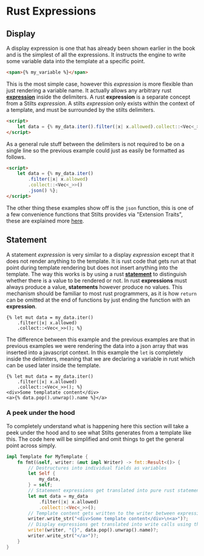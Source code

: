# Rust Expressions

## Display

A display expression is one that has already been shown earlier in the book and is the
simplest of all the expressions. It instructs the engine to write some variable data into
the template at a specific point.

```html
<span>{% my_variable %}</span>
```

This is the most simple case, however this *expression* is more flexible than just rendering
a variable name. It actually allows any arbitrary rust [**expression**](https://doc.rust-lang.org/reference/expressions.html) 
inside the delimiters. A rust **expression** is a separate concept from a Stilts *expression*.
A stilts *expression* only exists within the context of a template, and must be surrounded by the stilts delimiters.

```html
<script>
    let data = {% my_data.iter().filter(|x| x.allowed).collect::<Vec<_>>().json() %};
</script>
```

As a general rule stuff between the delimiters is not required to be on a single line so the
previous example could just as easily be formatted as follows.

```html
<script>
    let data = {% my_data.iter()
        .filter(|x| x.allowed)
        .collect::<Vec<_>>()
        .json() %};
</script>
```

The other thing these examples show off is the `json` function, this is one of a few convenience
functions that Stilts provides via "Extension Traits", these are explained more [here](./extension_traits.md).

## Statement

A statement *expression* is very similar to a display *expression* except that it does not
render anything to the template. It is rust code that gets run at that point during template
rendering but does not insert anything into the template. The way this works is by using
a rust [**statement**](https://doc.rust-lang.org/reference/statements.html) to distinguish whether
there is a value to be rendered or not.
In rust **expressions** must always produce a value, **statements** however produce no values.
This mechanism should be familiar to most rust programmers, as it is how `return` can be omitted
at the end of functions by just ending the function with an **expression**.

```stilts,nonum
{% let mut data = my_data.iter()
    .filter(|x| x.allowed)
    .collect::<Vec<_>>(); %}
```

The difference between this example and the previous examples are that in previous examples
we were rendering the data into a json array that was inserted into a javascript context. In
this example the `let` is completely inside the delimiters, meaning that we are declaring a variable
in rust which can be used later inside the template.

```stilts
{% let mut data = my_data.iter()
    .filter(|x| x.allowed)
    .collect::<Vec<_>>(); %}
<div>Some templatate content</div>
<a>{% data.pop().unwrap().name %}</a>
```

### A peek under the hood

To completely understand what is happening here this section will take a peek under the hood
and to see what Stilts generates from a template like this. The code here will be simplified
and omit things to get the general point across simply.

```rust
impl Template for MyTemplate {
    fn fmt(&self, writer: &mut impl Writer) -> fmt::Result<()> {
        // Destructures into individual fields as variables
        let Self {
            my_data,
        } = self;
        // Statement expressions get translated into pure rust statements
        let mut data = my_data
            .filter(|x| x.allowed)
            .collect::<Vec<_>>();
        // Template content gets written to the writer between expressions
        writer.write_str("<div>Some template content</div>\n<a>")?;
        // Display expressions get translated into write calls using the types Display implementation
        write!(writer, "{}", data.pop().unwrap().name)?;
        writer.write_str("</a>")?;
    }
}
```
